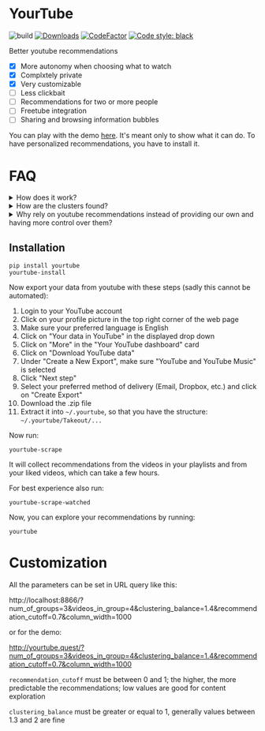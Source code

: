 # YourTube

![build](https://github.com/filyp/YourTube/actions/workflows/build.yml/badge.svg)
[![Downloads](https://pepy.tech/badge/yourtube)](https://pepy.tech/project/yourtube)
[![CodeFactor](https://www.codefactor.io/repository/github/filyp/yourtube/badge)](https://www.codefactor.io/repository/github/filyp/yourtube)
[![Code style: black](https://img.shields.io/badge/code%20style-black-000000.svg)](https://github.com/psf/black)


Better youtube recommendations

- [x] More autonomy when choosing what to watch
- [x] Complxtely private
- [x] Very customizable
- [ ] Less clickbait
- [ ] Recommendations for two or more people
- [ ] Freetube integration
- [ ] Sharing and browsing information bubbles

You can play with the demo [here](http://yourtube.quest). It's meant only to show what it can do. To have personalized recommendations, you have to install it.

# FAQ

<details>
  <summary>How does it work?</summary>
  
- For every video you have liked on youtube, its recommended videos are collected. 
- This way, we create a graph, where two videos are connected if one recomends the other. 
- Now we divide this graph into clusters (groups of videos around common theme). For example we can have a  `folk rock` cluster, or a `science podcasts` cluster or a `travel vlogs` cluster.
- Small clusters are a part of larger clusters. For example `folk rock` and `boomer rock` are inside of `rock` cluster, and `rock` is inside `music`. 
- This forms a tree, with big branches (like `music`), splitting into smaller and smaller branches and twigs.
- Now, to choose what to watch you can start at the trunk, and "climb" this tree, by choosing which branch to go into.
- Note, that some clusters are too big to be clearly labeled, but by looking at the videos in them, you can usually get a general idea about this cluster's theme.
</details>

<details>
  <summary>How are the clusters found?</summary>

- When a group of videos is densely connected, it's assumed do be a cluster. When two clusters are well connected, they are joined into a bigger cluster. The exact method we use is [here](https://github.com/filyp/krakow).
</details>

<details>
  <summary>Why rely on youtube recommendations instead of providing our own and having more control over them?</summary>

- Creating a recommender system from scratch is much harder than you may think at first. In addition to having accurate recommendations, you also have to defend against attacks, like click farms trying to boost some content, or intelligence agencies spreading misinformation. You also have to detect illegal or NSFL stuff, and filter it out. See [this](https://www.youtube.com/watch?v=1PGm8LslEb4) to get a sense of how hard this is.
- Another critical problem is the network effect. To build a good recommender system, we need data from a lot of users. To have a lot of users, we need a good recommender system.
- For these reasons, it's better to start with an existing recomender system as a "bottom layer", and then build any new features we want, on top of it. 
</details>

## Installation

```
pip install yourtube
yourtube-install
```

Now export your data from youtube with these steps (sadly this cannot be automated):
1. Login to your YouTube account
2. Click on your profile picture in the top right corner of the web page
3. Make sure your preferred language is English
4. Click on "Your data in YouTube" in the displayed drop down
5. Click on "More" in the "Your YouTube dashboard" card
6. Click on "Download YouTube data"
7. Under "Create a New Export", make sure "YouTube and YouTube Music" is selected
8. Click "Next step"
9. Select your preferred method of delivery (Email, Dropbox, etc.) and click on "Create Export"
10. Download the .zip file
11. Extract it into `~/.yourtube`, so that you have the structure: `~/.yourtube/Takeout/...`

Now run:
```
yourtube-scrape
```

It will collect recommendations from the videos in your playlists and from your liked videos, which can take a few hours.

For best experience also run:
```
yourtube-scrape-watched
```

Now, you can explore your recommendations by running:
```
yourtube
```

# Customization

All the parameters can be set in URL query like this: 

http://localhost:8866/?num_of_groups=3&videos_in_group=4&clustering_balance=1.4&recommendation_cutoff=0.7&column_width=1000

or for the demo:

http://yourtube.quest/?num_of_groups=3&videos_in_group=4&clustering_balance=1.4&recommendation_cutoff=0.7&column_width=1000

`recommendation_cutoff` must be between 0 and 1; the higher, the more predictable the recommendations; low values are good for content exploration

`clustering_balance` must be greater or equal to 1, generally values between 1.3 and 2 are fine

